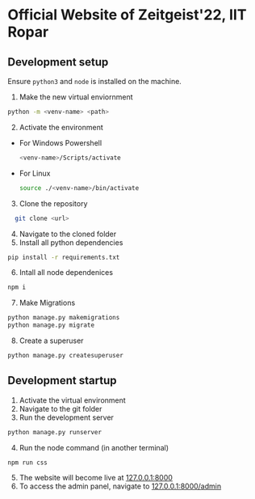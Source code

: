 # Official Website of Zeitgeist'22, IIT Ropar

## Development setup
Ensure `python3` and `node` is installed on the machine.

1. Make the  new virtual enviornment
```bash
python -m <venv-name> <path>
```
2. Activate the environment
* For Windows Powershell
  ```bash
  <venv-name>/Scripts/activate
  ```
* For Linux
  ```bash
  source ./<venv-name>/bin/activate
  ```
3. Clone the repository
```bash
  git clone <url>
```
4. Navigate to the cloned folder
5. Install all python dependencies
```bash
pip install -r requirements.txt
```
6. Intall all node dependenices
```bash
npm i
```
7. Make Migrations
```bash
python manage.py makemigrations
python manage.py migrate
```
8. Create a superuser
```bash
python manage.py createsuperuser
```

## Development startup
1. Activate the virtual environment
2. Navigate to the git folder
3. Run the development server
```bash
python manage.py runserver
```
4. Run the node command (in another terminal)
```bash
npm run css
```
5. The website will become live at [127.0.0.1:8000](http://127.0.0.1:8000/)
6. To access the admin panel, navigate to [127.0.0.1:8000/admin](http://127.0.0.1:8000/admin)